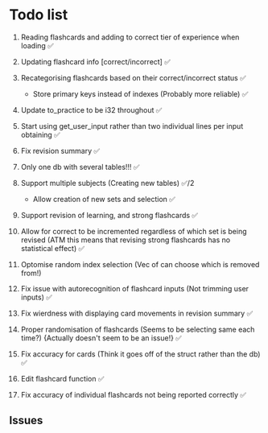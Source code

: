 # Todo list #

1. Reading flashcards and adding to correct tier of experience when loading ✅
2. Updating flashcard info [correct/incorrect] ✅
3. Recategorising flashcards based on their correct/incorrect status ✅
    - Store primary keys instead of indexes (Probably more reliable) ✅
4. Update to_practice to be i32 throughout ✅
5. Start using get_user_input rather than two individual lines per input obtaining ✅
6. Fix revision summary ✅

7. Only one db with several tables!!! ✅
8. Support multiple subjects (Creating new tables) ✅/2
    - Allow creation of new sets and selection ✅
9. Support revision of learning, and strong flashcards ✅
10. Allow for correct to be incremented regardless of which set is being revised (ATM this means that revising strong flashcards has no statistical effect) ✅
11. Optomise random index selection (Vec of can choose which is removed from!)
12. Fix issue with autorecognition of flashcard inputs (Not trimming user inputs) ✅
13. Fix wierdness with displaying card movements in revision summary ✅
14. Proper randomisation of flashcards (Seems to be selecting same each time?) {Actually doesn't seem to be an issue!} ✅
15. Fix accuracy for cards (Think it goes off of the struct rather than the db) ✅
16. Edit flashcard function ✅
17. Fix accuracy of individual flashcards not being reported correctly ✅

## Issues ##
